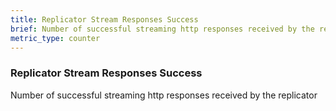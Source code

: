 ```yaml
---
title: Replicator Stream Responses Success
brief: Number of successful streaming http responses received by the replicator
metric_type: counter
---
```

### Replicator Stream Responses Success

Number of successful streaming http responses received by the replicator